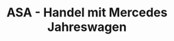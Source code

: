 ---
title: "ASA - Handel mit Mercedes Jahreswagen"
url: /bad-driburg/asa-handel-mit-mercedes-jahreswagen/
shop: Autohaus
---